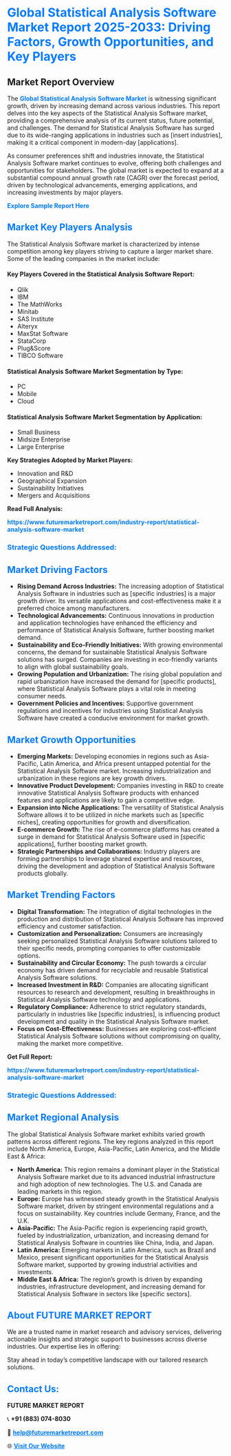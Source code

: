 <h1 style="color: #007BFF;">Global Statistical Analysis Software Market Report 2025-2033: Driving Factors, Growth Opportunities, and Key Players</h1>

<section id="overview">
<h2>Market Report Overview</h2>
<p>The <a href="https://www.futuremarketreport.com/industry-report/statistical-analysis-software-market" style="color: #007BFF; text-decoration: none;"><strong>Global Statistical Analysis Software Market</strong></a> is witnessing significant growth, driven by increasing demand across various industries. This report delves into the key aspects of the Statistical Analysis Software market, providing a comprehensive analysis of its current status, future potential, and challenges. The demand for Statistical Analysis Software has surged due to its wide-ranging applications in industries such as [insert industries], making it a critical component in modern-day [applications].</p>
<p>As consumer preferences shift and industries innovate, the Statistical Analysis Software market continues to evolve, offering both challenges and opportunities for stakeholders. The global market is expected to expand at a substantial compound annual growth rate (CAGR) over the forecast period, driven by technological advancements, emerging applications, and increasing investments by major players.</p>
</section>

<section id="overview">
<p><a href="https://www.futuremarketreport.com/request-sample/reportId=100870" style="color: #007BFF; text-decoration: none;"><strong>Explore Sample Report Here</strong></a></p>
</section>

<section id="key-players">
<h2 style="color: #007BFF;">Market Key Players Analysis</h2>
<p>The Statistical Analysis Software market is characterized by intense competition among key players striving to capture a larger market share. Some of the leading companies in the market include:</p>
<h4>Key Players Covered in the Statistical Analysis Software Report:</h4>
<ul><li>Qlik</li><li>IBM</li><li>The MathWorks</li><li>Minitab</li><li>SAS Institute</li><li>Alteryx</li><li>MaxStat Software</li><li>StataCorp</li><li>Plug&amp;Score</li><li>TIBCO Software</li></ul>
<h4>Statistical Analysis Software Market Segmentation by Type:</h4>
<ul><li>PC</li><li>Mobile</li><li>Cloud</li></ul>

<h4>Statistical Analysis Software Market Segmentation by Application:</h4>
<ul><li>Small Business</li><li>Midsize Enterprise</li><li>Large Enterprise</li></ul>
<p><strong>Key Strategies Adopted by Market Players:</strong></p>
<ul>
<li>Innovation and R&D</li>
<li>Geographical Expansion</li>
<li>Sustainability Initiatives</li>
<li>Mergers and Acquisitions</li>
</ul>
</section>

<section>
<p><strong>Read Full Analysis: </strong></p><a href="https://www.futuremarketreport.com/industry-report/statistical-analysis-software-market" style="color: #007BFF; text-decoration: none;"><strong>https://www.futuremarketreport.com/industry-report/statistical-analysis-software-market</strong></a>
<h3 style="color: #007BFF;">Strategic Questions Addressed:</h3>
</section>

<section id="driving-factors">
<h2 style="color: #007BFF;">Market Driving Factors</h2>
<ul>
<li><strong>Rising Demand Across Industries:</strong> The increasing adoption of Statistical Analysis Software in industries such as [specific industries] is a major growth driver. Its versatile applications and cost-effectiveness make it a preferred choice among manufacturers.</li>
<li><strong>Technological Advancements:</strong> Continuous innovations in production and application technologies have enhanced the efficiency and performance of Statistical Analysis Software, further boosting market demand.</li>
<li><strong>Sustainability and Eco-Friendly Initiatives:</strong> With growing environmental concerns, the demand for sustainable Statistical Analysis Software solutions has surged. Companies are investing in eco-friendly variants to align with global sustainability goals.</li>
<li><strong>Growing Population and Urbanization:</strong> The rising global population and rapid urbanization have increased the demand for [specific products], where Statistical Analysis Software plays a vital role in meeting consumer needs.</li>
<li><strong>Government Policies and Incentives:</strong> Supportive government regulations and incentives for industries using Statistical Analysis Software have created a conducive environment for market growth.</li>
</ul>
</section>

<section id="growth-opportunities">
<h2 style="color: #007BFF;">Market Growth Opportunities</h2>
<ul>
<li><strong>Emerging Markets:</strong> Developing economies in regions such as Asia-Pacific, Latin America, and Africa present untapped potential for the Statistical Analysis Software market. Increasing industrialization and urbanization in these regions are key growth drivers.</li>
<li><strong>Innovative Product Development:</strong> Companies investing in R&D to create innovative Statistical Analysis Software products with enhanced features and applications are likely to gain a competitive edge.</li>
<li><strong>Expansion into Niche Applications:</strong> The versatility of Statistical Analysis Software allows it to be utilized in niche markets such as [specific niches], creating opportunities for growth and diversification.</li>
<li><strong>E-commerce Growth:</strong> The rise of e-commerce platforms has created a surge in demand for Statistical Analysis Software used in [specific applications], further boosting market growth.</li>
<li><strong>Strategic Partnerships and Collaborations:</strong> Industry players are forming partnerships to leverage shared expertise and resources, driving the development and adoption of Statistical Analysis Software products globally.</li>
</ul>
</section>

<section id="trending-factors">
<h2 style="color: #007BFF;">Market Trending Factors</h2>
<ul>
<li><strong>Digital Transformation:</strong> The integration of digital technologies in the production and distribution of Statistical Analysis Software has improved efficiency and customer satisfaction.</li>
<li><strong>Customization and Personalization:</strong> Consumers are increasingly seeking personalized Statistical Analysis Software solutions tailored to their specific needs, prompting companies to offer customizable options.</li>
<li><strong>Sustainability and Circular Economy:</strong> The push towards a circular economy has driven demand for recyclable and reusable Statistical Analysis Software solutions.</li>
<li><strong>Increased Investment in R&D:</strong> Companies are allocating significant resources to research and development, resulting in breakthroughs in Statistical Analysis Software technology and applications.</li>
<li><strong>Regulatory Compliance:</strong> Adherence to strict regulatory standards, particularly in industries like [specific industries], is influencing product development and quality in the Statistical Analysis Software market.</li>
<li><strong>Focus on Cost-Effectiveness:</strong> Businesses are exploring cost-efficient Statistical Analysis Software solutions without compromising on quality, making the market more competitive.</li>
</ul>
</section>

<section>
<p><strong>Get Full Report: </strong></p><a href="https://www.futuremarketreport.com/industry-report/statistical-analysis-software-market" style="color: #007BFF; text-decoration: none;"><strong>https://www.futuremarketreport.com/industry-report/statistical-analysis-software-market</strong></a>
<h3 style="color: #007BFF;">Strategic Questions Addressed:</h3>
</section>


<section id="regional-analysis">
<h2 style="color: #007BFF;">Market Regional Analysis</h2>
<p>The global Statistical Analysis Software market exhibits varied growth patterns across different regions. The key regions analyzed in this report include North America, Europe, Asia-Pacific, Latin America, and the Middle East & Africa:</p>
<ul>
<li><strong>North America:</strong> This region remains a dominant player in the Statistical Analysis Software market due to its advanced industrial infrastructure and high adoption of new technologies. The U.S. and Canada are leading markets in this region.</li>
<li><strong>Europe:</strong> Europe has witnessed steady growth in the Statistical Analysis Software market, driven by stringent environmental regulations and a focus on sustainability. Key countries include Germany, France, and the U.K.</li>
<li><strong>Asia-Pacific:</strong> The Asia-Pacific region is experiencing rapid growth, fueled by industrialization, urbanization, and increasing demand for Statistical Analysis Software in countries like China, India, and Japan.</li>
<li><strong>Latin America:</strong> Emerging markets in Latin America, such as Brazil and Mexico, present significant opportunities for the Statistical Analysis Software market, supported by growing industrial activities and investments.</li>
<li><strong>Middle East & Africa:</strong> The region’s growth is driven by expanding industries, infrastructure development, and increasing demand for Statistical Analysis Software in sectors like [specific sectors].</li>
</ul>
</section>

<footer>
<h2 style="color: #007BFF;">About FUTURE MARKET REPORT</h2>
<p>We are a trusted name in market research and advisory services, delivering actionable insights and strategic support to businesses across diverse industries. Our expertise lies in offering:</p>

<p>Stay ahead in today’s competitive landscape with our tailored research solutions.</p>

<h2 style="color: #007BFF;">Contact Us:</h2>
<p><strong>FUTURE MARKET REPORT</strong></p>
<p>📞 <strong>+91 (883) 074-8030</strong></p>
<p>📧 <strong><a href="mailto:help@futuremarketreport.com" style="color: #007BFF;">help@futuremarketreport.com</a></strong></p>
<p>🌐 <strong><a href="https://www.futuremarketreport.com/" style="color: #007BFF;">Visit Our Website</a></strong></p>
</footer>